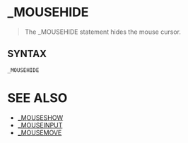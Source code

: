 # _MOUSEHIDE
> The _MOUSEHIDE statement hides the mouse cursor.

## SYNTAX
`_MOUSEHIDE`

# SEE ALSO
* [_MOUSESHOW](_MOUSESHOW.md)
* [_MOUSEINPUT](_MOUSEINPUT.md)
* [_MOUSEMOVE](_MOUSEMOVE.md)

